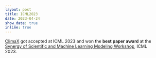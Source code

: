 ```yaml
---
layout: post
title: ICML2023
date: 2023-04-24
show_date: true
inline: true
---
```


[ClimaX](https://arxiv.org/abs/2301.10343) got accepted at ICML 2023 and won the **best paper award** at the [Synergy of Scientific and Machine Learning Modeling Workshop](https://syns-ml.github.io/2023/cfsm/), ICML 2023.